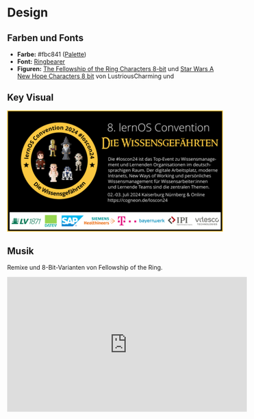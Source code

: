 # Design

## Farben und Fonts
- **Farbe:** #fbc841 ([Palette](https://www.color-hex.com/color/fbc841))
- **Font:** [Ringbearer](https://www.dafont.com/ringbearer.font)
- **Figuren:** [The Fellowship of the Ring Characters 8-bit](https://www.deviantart.com/lustriouscharming/art/The-Fellowship-of-the-Ring-Characters-8-bit-739827930) und [Star Wars A New Hope Characters 8 bit](https://www.deviantart.com/lustriouscharming/art/Star-Wars-A-New-Hope-Characters-8-bit-608643410) von LustriousCharming und 

## Key Visual
![](img/loscon24-key-visual.png)

## Musik
Remixe und 8-Bit-Varianten von Fellowship of the Ring.

<iframe width="560" height="315" src="https://www.youtube-nocookie.com/embed/Mi_3xRQSkz4?si=v9XAd8RobizMnWb_" title="YouTube video player" frameborder="0" allow="accelerometer; autoplay; clipboard-write; encrypted-media; gyroscope; picture-in-picture; web-share" allowfullscreen></iframe>